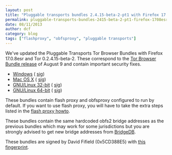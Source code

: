 ```yaml
---
layout: post
title: "Pluggable transports bundles 2.4.15-beta-2-pt1 with Firefox 17.0.8esr"
permalink: pluggable-transports-bundles-2415-beta-2-pt1-firefox-1708esr
date: 08/11/2013
author: dcf
category: blog
tags: ["flashproxy", "obfsproxy", "pluggable transports"]
---
```


We've updated the Pluggable Transports Tor Browser Bundles with Firefox 17.0.8esr and Tor 0.2.4.15-beta-2. These correspond to the [Tor Browser Bundle release](https://blog.torproject.org/blog/new-tor-browser-bundles-firefox-1708esr) of August 9 and contain important security fixes.

- [Windows](https://www.torproject.org/dist/torbrowser/tor-pluggable-transports-browser-2.4.15-beta-2-pt1_en-US.exe) ( [sig](https://www.torproject.org/dist/torbrowser/tor-pluggable-transports-browser-2.4.15-beta-2-pt1_en-US.exe.asc))
- [Mac OS X](https://www.torproject.org/dist/torbrowser/osx/TorBrowser-Pluggable-Transports-2.4.15-beta-2-pt1-osx-i386-en-US.zip) ( [sig](https://www.torproject.org/dist/torbrowser/osx/TorBrowser-Pluggable-Transports-2.4.15-beta-2-pt1-osx-i386-en-US.zip.asc))
- [GNU/Linux 32-bit](https://www.torproject.org/dist/torbrowser/linux/tor-pluggable-transports-browser-gnu-linux-i686-2.4.15-beta-2-pt1-dev-en-US.tar.gz) ( [sig](https://www.torproject.org/dist/torbrowser/linux/tor-pluggable-transports-browser-gnu-linux-i686-2.4.15-beta-2-pt1-dev-en-US.tar.gz.asc))
- [GNU/Linux 64-bit](https://www.torproject.org/dist/torbrowser/linux/tor-pluggable-transports-browser-gnu-linux-x86_64-2.4.15-beta-2-pt1-dev-en-US.tar.gz) ( [sig](https://www.torproject.org/dist/torbrowser/linux/tor-pluggable-transports-browser-gnu-linux-x86_64-2.4.15-beta-2-pt1-dev-en-US.tar.gz.asc))

These bundles contain flash proxy and obfsproxy configured to run by default. If you want to use flash proxy, you will have to take the extra steps listed in the [flash proxy howto](https://trac.torproject.org/projects/tor/wiki/FlashProxyHowto).

These bundles contain the same hardcoded obfs2 bridge addresses as the previous bundles which may work for some jurisdictions but you are strongly advised to get new bridge addresses from [BridgeDB](https://bridges.torproject.org).

These bundles are signed by David Fifield (0x5CD388E5) with [this fingerprint](https://crypto.stanford.edu/flashproxy/#verify-sig).

